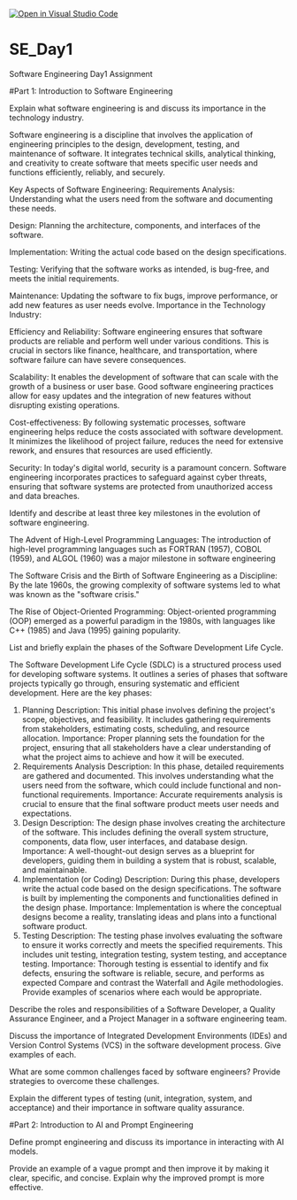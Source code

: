 [![Open in Visual Studio Code](https://classroom.github.com/assets/open-in-vscode-2e0aaae1b6195c2367325f4f02e2d04e9abb55f0b24a779b69b11b9e10269abc.svg)](https://classroom.github.com/online_ide?assignment_repo_id=15562633&assignment_repo_type=AssignmentRepo)
# SE_Day1
Software Engineering Day1 Assignment

#Part 1: Introduction to Software Engineering

Explain what software engineering is and discuss its importance in the technology industry.

Software engineering is a discipline that involves the application of engineering principles to the design, development, testing, and maintenance of software. It integrates technical skills, analytical thinking, and creativity to create software that meets specific user needs and functions efficiently, reliably, and securely.

Key Aspects of Software Engineering:
Requirements Analysis: Understanding what the users need from the software and documenting these needs.

Design: Planning the architecture, components, and interfaces of the software.

Implementation: Writing the actual code based on the design specifications.

Testing: Verifying that the software works as intended, is bug-free, and meets the initial requirements.

Maintenance: Updating the software to fix bugs, improve performance, or add new features as user needs evolve.
Importance in the Technology Industry:

Efficiency and Reliability: Software engineering ensures that software products are reliable and perform well under various conditions. This is crucial in sectors like finance, healthcare, and transportation, where software failure can have severe consequences.

Scalability: It enables the development of software that can scale with the growth of a business or user base. Good software engineering practices allow for easy updates and the integration of new features without disrupting existing operations.

Cost-effectiveness: By following systematic processes, software engineering helps reduce the costs associated with software development. It minimizes the likelihood of project failure, reduces the need for extensive rework, and ensures that resources are used efficiently.

Security: In today's digital world, security is a paramount concern. Software engineering incorporates practices to safeguard against cyber threats, ensuring that software systems are protected from unauthorized access and data breaches.

Identify and describe at least three key milestones in the evolution of software engineering.

The Advent of High-Level Programming Languages:
The introduction of high-level programming languages such as FORTRAN (1957), COBOL (1959), and ALGOL (1960) was a major milestone in software engineering

The Software Crisis and the Birth of Software Engineering as a Discipline: By the late 1960s, the growing complexity of software systems led to what was known as the "software crisis."

The Rise of Object-Oriented Programming: Object-oriented programming (OOP) emerged as a powerful paradigm in the 1980s, with languages like C++ (1985) and Java (1995) gaining popularity.

List and briefly explain the phases of the Software Development Life Cycle.

The Software Development Life Cycle (SDLC) is a structured process used for developing software systems. It outlines a series of phases that software projects typically go through, ensuring systematic and efficient development. Here are the key phases:

1. Planning
Description: This initial phase involves defining the project's scope, objectives, and feasibility. It includes gathering requirements from stakeholders, estimating costs, scheduling, and resource allocation.
Importance: Proper planning sets the foundation for the project, ensuring that all stakeholders have a clear understanding of what the project aims to achieve and how it will be executed.
2. Requirements Analysis
Description: In this phase, detailed requirements are gathered and documented. This involves understanding what the users need from the software, which could include functional and non-functional requirements.
Importance: Accurate requirements analysis is crucial to ensure that the final software product meets user needs and expectations.
3. Design
Description: The design phase involves creating the architecture of the software. This includes defining the overall system structure, components, data flow, user interfaces, and database design.
Importance: A well-thought-out design serves as a blueprint for developers, guiding them in building a system that is robust, scalable, and maintainable.
4. Implementation (or Coding)
Description: During this phase, developers write the actual code based on the design specifications. The software is built by implementing the components and functionalities defined in the design phase.
Importance: Implementation is where the conceptual designs become a reality, translating ideas and plans into a functional software product.
5. Testing
Description: The testing phase involves evaluating the software to ensure it works correctly and meets the specified requirements. This includes unit testing, integration testing, system testing, and acceptance testing.
Importance: Thorough testing is essential to identify and fix defects, ensuring the software is reliable, secure, and performs as expected
Compare and contrast the Waterfall and Agile methodologies. Provide examples of scenarios where each would be appropriate.


Describe the roles and responsibilities of a Software Developer, a Quality Assurance Engineer, and a Project Manager in a software engineering team.


Discuss the importance of Integrated Development Environments (IDEs) and Version Control Systems (VCS) in the software development process. Give examples of each.


What are some common challenges faced by software engineers? Provide strategies to overcome these challenges.


Explain the different types of testing (unit, integration, system, and acceptance) and their importance in software quality assurance.


#Part 2: Introduction to AI and Prompt Engineering


Define prompt engineering and discuss its importance in interacting with AI models.


Provide an example of a vague prompt and then improve it by making it clear, specific, and concise. Explain why the improved prompt is more effective.
